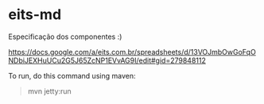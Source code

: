 # eits-md

Especificação dos componentes :)

https://docs.google.com/a/eits.com.br/spreadsheets/d/13VOJmbOwGoFqONDbiJEXHuUCu2G5J65ZcNP1EVvAG9I/edit#gid=279848112

To run, do this command using maven:
> mvn jetty:run